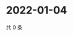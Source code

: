 # 2022-01-04

共 0 条

<!-- BEGIN WEIBO -->
<!-- 最后更新时间 Tue Jan 04 2022 11:16:05 GMT+0800 (China Standard Time) -->

<!-- END WEIBO -->
